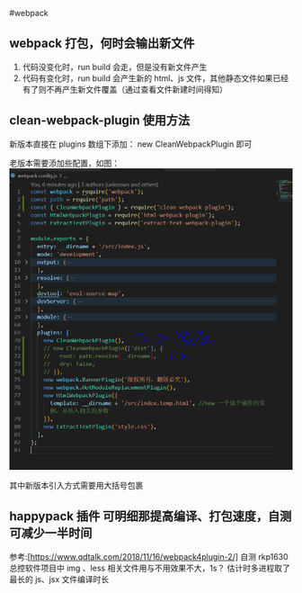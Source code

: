 #webpack

## webpack 打包，何时会输出新文件

1. 代码没变化时，run build 会走，但是没有新文件产生
2. 代码有变化时，run build 会产生新的 html、js 文件，其他静态文件如果已经有了则不再产生新文件覆盖（通过查看文件新建时间得知）

## clean-webpack-plugin 使用方法

新版本直接在 plugins 数组下添加：
new CleanWebpackPlugin 即可

老版本需要添加些配置，如图：
![](img/clean-webpack-plugin%E4%BD%BF%E7%94%A8%E6%96%B9%E6%B3%95.png)

其中新版本引入方式需要用大括号包裹

## happypack 插件 可明细那提高编译、打包速度，自测可减少一半时间

参考:[https://www.qdtalk.com/2018/11/16/webpack4plugin-2/]
自测 rkp1630 总控软件项目中 img 、less 相关文件用与不用效果不大，1s？
估计时多进程取了最长的 js、jsx 文件编译时长
